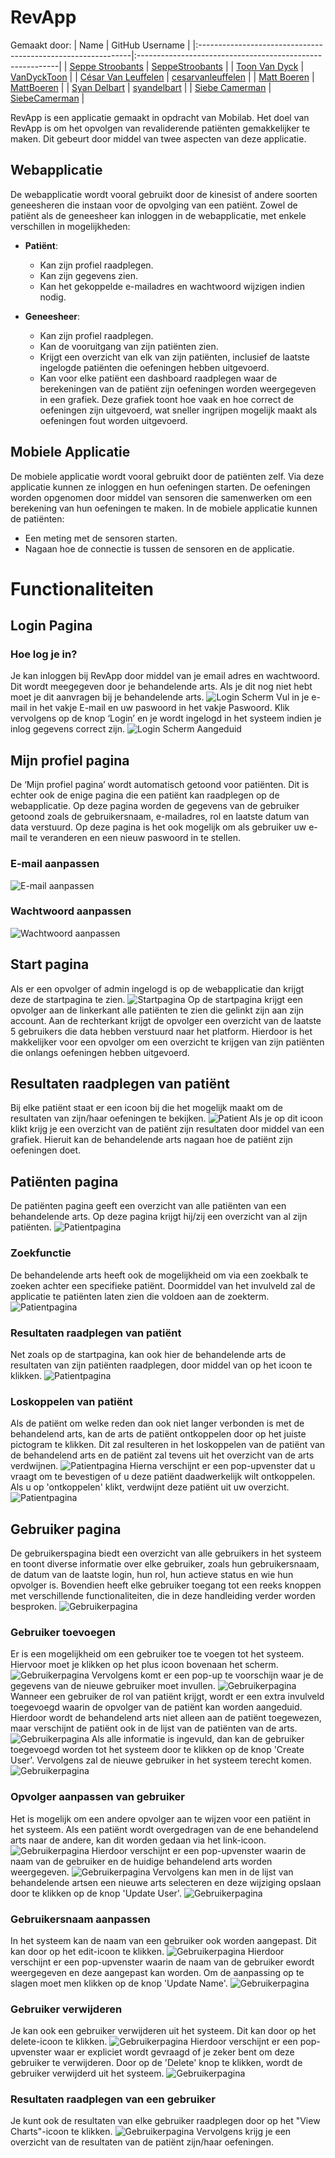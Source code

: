 # RevApp

Gemaakt door:
| Name                                                         | GitHub Username                                           |
|:-------------------------------------------------------------|:----------------------------------------------------------|
| [Seppe Stroobants](mailto:r0955288@student.thomasmore.be)    | [SeppeStroobants](https://github.com/SeppeStroobants)     |
| [Toon Van Dyck](mailto:r0736361@student.thomasmore.be)       | [VanDyckToon](https://github.com/VanDyckToon)             |
| [César Van Leuffelen](mailto:r0929448@student.thomasmore.be) | [cesarvanleuffelen](https://github.com/cesarvanleuffelen) |
| [Matt Boeren](mailto:r0932402@student.thomasmore.be)         | [MattBoeren](https://github.com/MattBoeren)               |
| [Syan Delbart](mailto:r0786843@student.thomasmore.be)        | [syandelbart](https://github.com/syandelbart)             |
| [Siebe Camerman](mailto:r0889616@student.thomasmore.be)      | [SiebeCamerman](https://github.com/SiebeCamerman)         |


RevApp is een applicatie gemaakt in opdracht van Mobilab. Het doel van RevApp is om het opvolgen van revaliderende patiënten gemakkelijker te maken. Dit gebeurt door middel van twee aspecten van deze applicatie.

## Webapplicatie

De webapplicatie wordt vooral gebruikt door de kinesist of andere soorten geneesheren die instaan voor de opvolging van een patiënt. Zowel de patiënt als de geneesheer kan inloggen in de webapplicatie, met enkele verschillen in mogelijkheden:

- **Patiënt**:
    - Kan zijn profiel raadplegen.
    - Kan zijn gegevens zien.
    - Kan het gekoppelde e-mailadres en wachtwoord wijzigen indien nodig.

- **Geneesheer**:
    - Kan zijn profiel raadplegen.
    - Kan de vooruitgang van zijn patiënten zien.
    - Krijgt een overzicht van elk van zijn patiënten, inclusief de laatste ingelogde patiënten die oefeningen hebben uitgevoerd.
    - Kan voor elke patiënt een dashboard raadplegen waar de berekeningen van de patiënt zijn oefeningen worden weergegeven in een grafiek. Deze grafiek toont hoe vaak en hoe correct de oefeningen zijn uitgevoerd, wat sneller ingrijpen mogelijk maakt als oefeningen fout worden uitgevoerd.

## Mobiele Applicatie

De mobiele applicatie wordt vooral gebruikt door de patiënten zelf. Via deze applicatie kunnen ze inloggen en hun oefeningen starten. De oefeningen worden opgenomen door middel van sensoren die samenwerken om een berekening van hun oefeningen te maken. In de mobiele applicatie kunnen de patiënten:

- Een meting met de sensoren starten.
- Nagaan hoe de connectie is tussen de sensoren en de applicatie.


# Functionaliteiten

## Login Pagina
### Hoe log je in?
Je kan inloggen bij RevApp door middel van je email adres en wachtwoord. Dit wordt meegegeven door je behandelende arts. Als je dit nog niet hebt moet je dit aanvragen bij je behandelende arts.
![Login Scherm](./documentatieImg/LoginScherm.png)
Vul in je e-mail in het vakje E-mail en uw paswoord in het vakje Paswoord. Klik vervolgens op de knop ‘Login’ en je wordt ingelogd in het systeem indien je inlog gegevens correct zijn.
![Login Scherm Aangeduid](./documentatieImg/LoginScherm2.png)

## Mijn profiel pagina
De ‘Mijn profiel pagina’ wordt automatisch getoond voor patiënten. Dit is echter ook de enige pagina die een patiënt kan raadplegen op de webapplicatie.
Op deze pagina worden de gegevens van de gebruiker getoond zoals de gebruikersnaam, e-mailadres, rol en laatste datum van data verstuurd.
Op deze pagina is het ook mogelijk om als gebruiker uw e-mail te veranderen en een nieuw paswoord in te stellen.
### E-mail aanpassen
![E-mail aanpassen](image.jpg)
### Wachtwoord aanpassen
![Wachtwoord aanpassen](image.jpg)

## Start pagina
Als er een opvolger of admin ingelogd is op de webapplicatie dan krijgt deze de startpagina te zien.
![Startpagina](./documentatieImg/StartScherm.png)
Op de startpagina krijgt een opvolger aan de linkerkant alle patiënten te zien die gelinkt zijn aan zijn account. Aan de rechterkant krijgt de opvolger een overzicht van de laatste 5 gebruikers die data hebben verstuurd naar het platform. Hierdoor is het makkelijker voor een opvolger om een overzicht te krijgen van zijn patiënten die onlangs oefeningen hebben uitgevoerd.
## Resultaten raadplegen van patiënt
Bij elke patiënt staat er een icoon bij die het mogelijk maakt om de resultaten van zijn/haar oefeningen te bekijken.
![Patient](./documentatieImg/StartScherm2.png)
Als je op dit icoon klikt krijg je een overzicht van de patiënt zijn resultaten door middel van een grafiek. Hieruit kan de behandelende arts nagaan hoe de patiënt zijn oefeningen doet.

## Patiënten pagina
De patiënten pagina geeft een overzicht van alle patiënten van een behandelende arts. Op deze pagina krijgt hij/zij een overzicht van al zijn patiënten.
![Patientpagina](./documentatieImg/PatientScherm.png)
### Zoekfunctie
De behandelende arts heeft ook de mogelijkheid om via een zoekbalk te zoeken achter een specifieke patiënt. Doormiddel van het invulveld zal de applicatie te patiënten laten zien die voldoen aan de zoekterm.
![Patientpagina](./documentatieImg/PatientScherm2.png)
### Resultaten raadplegen van patiënt
Net zoals op de startpagina, kan ook hier de behandelende arts de resultaten van zijn patiënten raadplegen, door middel van op het icoon te klikken.
![Patientpagina](./documentatieImg/PatientScherm3.png)
### Loskoppelen van patiënt
Als de patiënt om welke reden dan ook niet langer verbonden is met de behandelend arts, kan de arts de patiënt ontkoppelen door op het juiste pictogram te klikken. Dit zal resulteren in het loskoppelen van de patiënt van de behandelend arts en de patiënt zal tevens uit het overzicht van de arts verdwijnen.
![Patientpagina](./documentatieImg/PatientScherm4.png)
Hierna verschijnt er een pop-upvenster dat u vraagt om te bevestigen of u deze patiënt daadwerkelijk wilt ontkoppelen. Als u op 'ontkoppelen' klikt, verdwijnt deze patiënt uit uw overzicht.
![Patientpagina](./documentatieImg/PatientScherm5.png)

## Gebruiker pagina
De gebruikerspagina biedt een overzicht van alle gebruikers in het systeem en toont diverse informatie over elke gebruiker, zoals hun gebruikersnaam, de datum van de laatste login, hun rol, hun actieve status en wie hun opvolger is. Bovendien heeft elke gebruiker toegang tot een reeks knoppen met verschillende functionaliteiten, die in deze handleiding verder worden besproken.
![Gebruikerpagina](./documentatieImg/GebruikerScherm.png)
### Gebruiker toevoegen
Er is een mogelijkheid om een gebruiker toe te voegen tot het systeem. Hiervoor moet je klikken op het plus icoon bovenaan het scherm.
![Gebruikerpagina](./documentatieImg/GebruikerScherm1.png)
Vervolgens komt er een pop-up te voorschijn waar je de gegevens van de nieuwe gebruiker moet invullen.
![Gebruikerpagina](./documentatieImg/GebruikerScherm2.png)
Wanneer een gebruiker de rol van patiënt krijgt, wordt er een extra invulveld toegevoegd waarin de opvolger van de patiënt kan worden aangeduid. Hierdoor wordt de behandelend arts niet alleen aan de patiënt toegewezen, maar verschijnt de patiënt ook in de lijst van de patiënten van de arts.
![Gebruikerpagina](./documentatieImg/GebruikerScherm3.png)
Als alle informatie is ingevuld, dan kan de gebruiker toegevoegd worden tot het systeem door te klikken op de knop 'Create User'. Vervolgens zal de nieuwe gebruiker in het systeem terecht komen.
![Gebruikerpagina](./documentatieImg/GebruikerScherm4.png)
### Opvolger aanpassen van gebruiker
Het is mogelijk om een andere opvolger aan te wijzen voor een patiënt in het systeem. Als een patiënt wordt overgedragen van de ene behandelend arts naar de andere, kan dit worden gedaan via het link-icoon.
![Gebruikerpagina](./documentatieImg/GebruikerScherm5.png)
Hierdoor verschijnt er een pop-upvenster waarin de naam van de gebruiker en de huidige behandelend arts worden weergegeven. 
![Gebruikerpagina](./documentatieImg/GebruikerScherm6.png)
Vervolgens kan men in de lijst van behandelende artsen een nieuwe arts selecteren en deze wijziging opslaan door te klikken op de knop 'Update User'.
![Gebruikerpagina](./documentatieImg/GebruikerScherm7.png)
### Gebruikersnaam aanpassen
In het systeem kan de naam van een gebruiker ook worden aangepast. Dit kan door op het edit-icoon te klikken.
![Gebruikerpagina](./documentatieImg/GebruikerScherm8.png)
Hierdoor verschijnt er een pop-upvenster waarin de naam van de gebruiker ewordt weergegeven en deze aangepast kan worden. Om de aanpassing op te slagen moet men klikken op de knop 'Update Name'.
![Gebruikerpagina](./documentatieImg/GebruikerScherm9.png)
### Gebruiker verwijderen
Je kan ook een gebruiker verwijderen uit het systeem. Dit kan door op het delete-icoon te klikken.
![Gebruikerpagina](./documentatieImg/GebruikerScherm10.png)
Hierdoor verschijnt er een pop-upvenster waar er expliciet wordt gevraagd of je zeker bent om deze gebruiker te verwijderen. Door op de 'Delete' knop te klikken, wordt de gebruiker verwijderd uit het systeem.
![Gebruikerpagina](./documentatieImg/GebruikerScherm11.png)
### Resultaten raadplegen van een gebruiker
Je kunt ook de resultaten van elke gebruiker raadplegen door op het "View Charts"-icoon te klikken.
![Gebruikerpagina](./documentatieImg/GebruikerScherm12.png)
Vervolgens krijg je een overzicht van de resultaten van de patiënt zijn/haar oefeningen.
